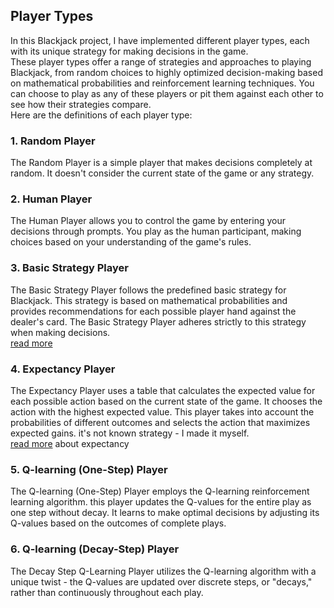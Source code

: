 ## Player Types
In this Blackjack project, I have implemented different player types, each with its unique strategy for making decisions in the game.   
These player types offer a range of strategies and approaches to playing Blackjack, from random choices to highly optimized decision-making based on mathematical probabilities and reinforcement learning techniques. You can choose to play as any of these players or pit them against each other to see how their strategies compare.   
Here are the definitions of each player type:

### 1. Random Player
The Random Player is a simple player that makes decisions completely at random. It doesn't consider the current state of the game or any strategy.  

### 2. Human Player
The Human Player allows you to control the game by entering your decisions through prompts. You play as the human participant, making choices based on your understanding of the game's rules.  

### 3. Basic Strategy Player
The Basic Strategy Player follows the predefined basic strategy for Blackjack. This strategy is based on mathematical probabilities and provides recommendations for each possible player hand against the dealer's card. The Basic Strategy Player adheres strictly to this strategy when making decisions.   
[read more](https://wizardofodds.com/games/blackjack/strategy/4-decks/)   

### 4. Expectancy Player
The Expectancy Player uses a table that calculates the expected value for each possible action based on the current state of the game. It chooses the action with the highest expected value. This player takes into account the probabilities of different outcomes and selects the action that maximizes expected gains.
it's not known strategy - I made it myself.   
[read more](https://en.wikipedia.org/wiki/Expected_value) about expectancy   

### 5. Q-learning (One-Step) Player
The Q-learning (One-Step) Player employs the Q-learning reinforcement learning algorithm. this player updates the Q-values for the entire play as one step without decay. It learns to make optimal decisions by adjusting its Q-values based on the outcomes of complete plays.   

### 6. Q-learning (Decay-Step) Player
The Decay Step Q-Learning Player utilizes the Q-learning algorithm with a unique twist - the Q-values are updated over discrete steps, or "decays," rather than continuously throughout each play. 
